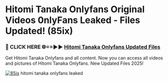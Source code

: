 # Hitomi Tanaka Onlyfans Original Videos 0nlyFans Leaked - Files Updated! (85ix)

<h3>🔴 CLICK HERE 🌐==►► <a href="https://tinyurl.com/3hn5wdd3" rel="nofollow">Hitomi Tanaka Onlyfans Updated Files</a></h3>

Get Hitomi Tanaka Onlyfans and all content. Now you can access all videos and pictures of Hitomi Tanaka Onlyfans. New Updated Files 2025!

[![85ix](https://i.imgur.com/4HnBqBT.gif)](https://tinyurl.com/3hn5wdd3)
hitomi tanaka onlyfans leaked
